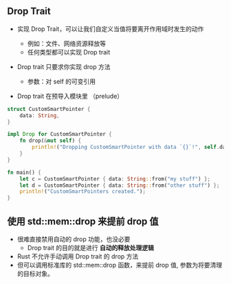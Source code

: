 
## Drop Trait
- 实现 Drop Trait，可以让我们自定义当值将要离开作用域时发生的动作
  - 例如：文件、网络资源释放等
  - 任何类型都可以实现 Drop trait
  
- Drop trait 只要求你实现 drop 方法
  - 参数：对 self 的可变引用
  
- Drop trait 在预导入模块里 （prelude）

```rust
struct CustomSmartPointer {
    data: String,
}

impl Drop for CustomSmartPointer {
    fn drop(&mut self) {
        println!("Dropping CustomSmartPointer with data `{}`!", self.data);
    }
}

fn main() {
    let c = CustomSmartPointer { data: String::from("my stuff") };
    let d = CustomSmartPointer { data: String::from("other stuff") };
    println!("CustomSmartPointers created.");
}
```


## 使用 std::mem::drop 来提前 drop 值
- 很难直接禁用自动的 drop 功能，也没必要
  - Drop trait 的目的就是进行 **自动的释放处理逻辑**
- Rust 不允许手动调用 Drop trait 的 drop 方法
- 但可以调用标准库的 std::mem::drop 函数，来提前 drop 值, 参数为将要清理的目标对象。

